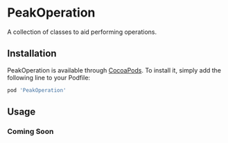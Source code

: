 # PeakOperation 

A collection of classes to aid performing operations.

## Installation

PeakOperation is available through [CocoaPods](http://cocoapods.org). To install it, simply add the following line to your Podfile:

```ruby
pod 'PeakOperation'
```

## Usage

### Coming Soon
